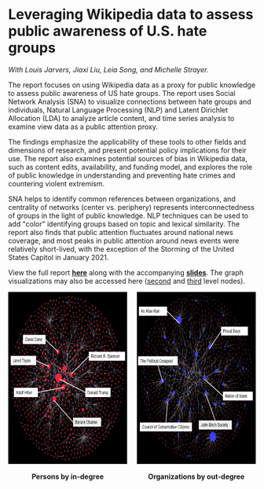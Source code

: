 # Leveraging Wikipedia data to assess public awareness of U.S. hate groups

*With Louis Jarvers, Jiaxi Liu, Leia Song, and Michelle Strayer.*

The report focuses on using Wikipedia data as a proxy for public knowledge to assess public awareness of US hate groups. The report uses Social Network Analysis (SNA) to visualize connections between hate groups and individuals, Natural Language Processing (NLP) and Latent Dirichlet Allocation (LDA) to analyze article content, and time series analysis to examine view data as a public attention proxy. 

The findings emphasize the applicability of these tools to other fields and dimensions of research, and present potential policy implications for their use. The report also examines potential sources of bias in Wikipedia data, such as content edits, availability, and funding model, and explores the role of public knowledge in understanding and preventing hate crimes and countering violent extremism.

SNA helps to identify common references between organizations, and centrality of networks (center vs. periphery) represents interconnectedness of groups in the light of public knowledge. NLP techniques can be used to add "color" identifying groups based on topic and lexical similarity. The report also finds that public attention fluctuates around national news coverage, and most peaks in public attention around news events were relatively short-lived, with the exception of the Storming of the United States Capitol in January 2021.

View the full report **<u>[here](pages-assets/wikihate/JKLSS-report.pdf)</u>** along with the accompanying **<u>[slides](pages-assets/wikihate/JKLSS-slides.pdf)</u>**. The graph visualizations may also be accessed here ([second](https://bit.ly/3g4HJjP) and [third](https://bit.ly/3uNzVXH) level nodes).



<div style="display: flex; justify-content: center; align-items: center;">
  <div style="display: inline-block; margin-right: 20px;">
    <img src="pages-assets/img/snaplot.png" style="width: 350px; height: 350px;">
    <p style="text-align: center; font-weight: bold;">Persons by in-degree</p>
  </div>
  <div style="display: inline-block;">
    <img src="pages-assets/img/snaplot2.png" style="width: 350px; height: 350px;">
    <p style="text-align: center; font-weight: bold;">Organizations by out-degree</p>
  </div>
</div>

